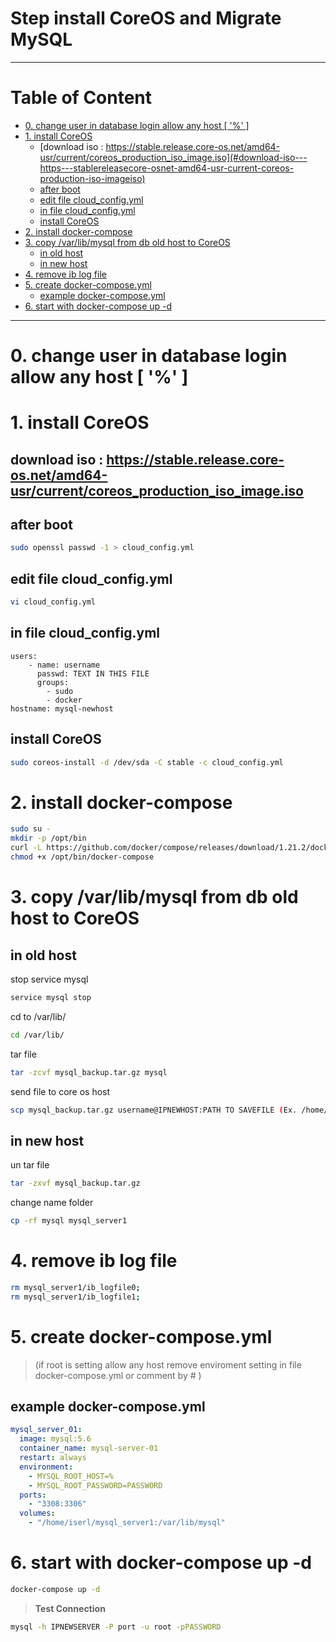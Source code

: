 Step install CoreOS and Migrate MySQL
====
----
Table of Content
================
- [0. change user in database login allow any host [ '%' ]](#0-change-user-in-database-login-allow-any-host--------)
- [1. install CoreOS](#1-install-coreos)
  * [download iso : https://stable.release.core-os.net/amd64-usr/current/coreos_production_iso_image.iso](#download-iso---https---stablereleasecore-osnet-amd64-usr-current-coreos-production-iso-imageiso)
  * [after boot](#after-boot)
  * [edit file cloud_config.yml](#edit-file-cloud-configyml)
  * [in file cloud_config.yml](#in-file-cloud-configyml)
  * [install CoreOS](#install-coreos)
- [2. install docker-compose](#2-install-docker-compose)
- [3. copy /var/lib/mysql from db old host to CoreOS](#3-copy--var-lib-mysql-from-db-old-host-to-coreos)
  * [in old host](#in-old-host)
  * [in new host](#in-new-host)
- [4. remove ib log file](#4-remove-ib-log-file)
- [5. create docker-compose.yml](#5-create-docker-composeyml)
  * [example docker-compose.yml](#example-docker-composeyml)
- [6. start with docker-compose up -d](#6-start-with-docker-compose-up--d)
----
# 0. change user in database login allow any host [ '%' ]
# 1. install CoreOS
## download iso : https://stable.release.core-os.net/amd64-usr/current/coreos_production_iso_image.iso
## after boot
```sh
sudo openssl passwd -1 > cloud_config.yml
```
## edit file cloud_config.yml
```sh
vi cloud_config.yml
```
## in file cloud_config.yml
```vi
users:
    - name: username
      passwd: TEXT IN THIS FILE
      groups:
        - sudo 
        - docker
hostname: mysql-newhost
```
## install CoreOS
```sh
sudo coreos-install -d /dev/sda -C stable -c cloud_config.yml
```
# 2. install docker-compose     
```sh
sudo su -
mkdir -p /opt/bin
curl -L https://github.com/docker/compose/releases/download/1.21.2/docker-compose-`uname -s`-`uname -m`  > /opt/bin/docker-compose
chmod +x /opt/bin/docker-compose
```
# 3. copy /var/lib/mysql from db old host to CoreOS
## in old host
stop service mysql
```sh
service mysql stop
```
cd to /var/lib/
```sh
cd /var/lib/
```
tar file
```sh
tar -zcvf mysql_backup.tar.gz mysql
```
send file to core os host
```sh
scp mysql_backup.tar.gz username@IPNEWHOST:PATH TO SAVEFILE (Ex. /home/username/)
```
## in new host
un tar file
```sh
tar -zxvf mysql_backup.tar.gz
```
change name folder
```sh
cp -rf mysql mysql_server1
```
# 4. remove ib log file
```sh
rm mysql_server1/ib_logfile0;
rm mysql_server1/ib_logfile1;
```
# 5. create docker-compose.yml
> (if root is setting allow any host remove enviroment setting in file docker-compose.yml or comment by # )
## example docker-compose.yml
```yaml
mysql_server_01:
  image: mysql:5.6
  container_name: mysql-server-01
  restart: always
  environment:
    - MYSQL_ROOT_HOST=%
    - MYSQL_ROOT_PASSWORD=PASSWORD
  ports:
    - "3308:3306"
  volumes:
    - "/home/iserl/mysql_server1:/var/lib/mysql"
```
# 6. start with docker-compose up -d
```sh
docker-compose up -d
```

> **Test Connection** 
```sh
mysql -h IPNEWSERVER -P port -u root -pPASSWORD 
```
